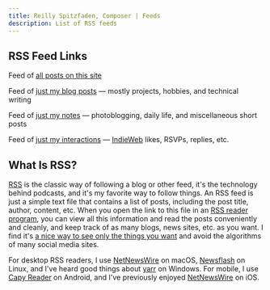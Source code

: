 ```yaml
---
title: Reilly Spitzfaden, Composer | Feeds
description: List of RSS feeds
---
```


<link rel="stylesheet" type="text/css" href="/styles/onecolumn.css" />

<article>
<h1 class="sectionHeader">RSS Feed Links</h1>

Feed of [all posts on this site](/feed.xml)

Feed of [just my blog posts](/blog/feed.xml) — mostly projects, hobbies, and technical writing

Feed of [just my notes](/notes/feed.xml) — photoblogging, daily life, and miscellaneous short posts

Feed of [just my interactions](/interactions/feed.xml) — [IndieWeb](https://indieweb.org/) likes, RSVPs, replies, etc.

</article>

<article id="what-is-rss">
<h1 class="sectionHeader">What Is RSS?</h1>

[RSS](https://en.wikipedia.org/wiki/RSS) is the classic way of following a blog or other feed, it's the technology behind podcasts, and it's my favorite way to follow things. An RSS feed is just a simple text file that contains a list of posts, including the post title, author, content, etc. When you open the link to this file in an [RSS reader program](https://en.wikipedia.org/wiki/News_aggregator), you can view all this information and read the posts conveniently and cleanly, and keep track of as many blogs, news sites, etc. as you want. I find it's [a nice way to see only the things you want](/posts/2024/03/rss-is-nice/) and avoid the algorithms of many social media sites.

For desktop RSS readers, I use [NetNewsWire](https://netnewswire.com/) on macOS, [Newsflash](https://apps.gnome.org/NewsFlash/) on Linux, and I've heard good things about [yarr](https://github.com/nkanaev/yarr/releases) on Windows. For mobile, I use [Capy Reader](https://capyreader.com/) on Android, and I've previously enjoyed [NetNewsWire](https://netnewswire.com/) on iOS.

</article>
